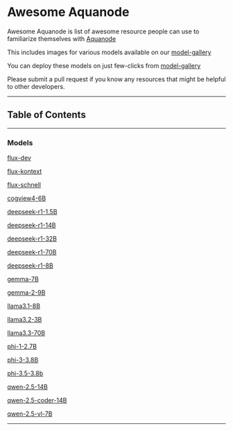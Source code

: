 # Awesome Aquanode

Awesome Aquanode is list of awesome resource people can use to familiarize themselves with [Aquanode](https://www.aquanode.io/)

This includes images for various models available on our [model-gallery](https://console.aquanode.io/services/inference/models-gallery)

You can deploy these models on just few-clicks from [model-gallery](https://console.aquanode.io/services/inference/models-gallery)

Please submit a pull request if you know any resources that might be helpful to other developers.

---
## Table of Contents
---
### Models

[flux-dev](flux-dev)

[flux-kontext](flux-kontext)

[flux-schnell](flux-schnell)

[cogview4-6B](cogview4-6B)

[deepseek-r1-1.5B](deepseek-r1-1.5B)

[deepseek-r1-14B](deepseek-r1-14B)

[deepseek-r1-32B](deepseek-r1-32B)

[deepseek-r1-70B](deepseek-r1-70B)

[deepseek-r1-8B](deepseek-r1-8B)

[gemma-7B](gemma-7B)

[gemma-2-9B](gemma-2-9B)

[llama3.1-8B](llama3.1-8B)

[llama3.2-3B](llama3.2-3B)

[llama3.3-70B](llama3.3-70B)

[phi-1-2.7B](phi-1-2.7B)

[phi-3-3.8B](phi-3-3.8B)

[phi-3.5-3.8b](phi-3.5-3.8b)

[qwen-2.5-14B](qwen-2.5-14B)

[qwen-2.5-coder-14B](qwen-2.5-coder-14B)

[qwen-2.5-vl-7B](qwen-2.5-vl-7B)

---